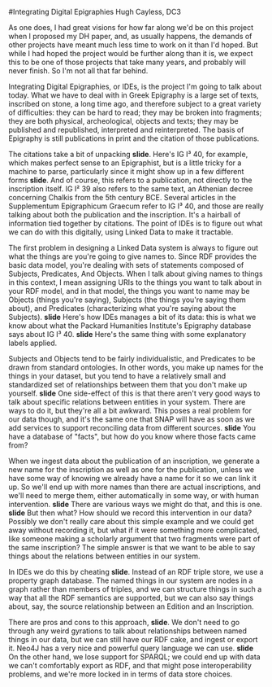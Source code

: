 #Integrating Digital Epigraphies
Hugh Cayless, DC3

As one does, I had great visions for how far along we'd be on this project when I proposed my DH paper, and, as usually happens, the demands of other projects have meant much less time to work on it than I'd hoped. But while I had hoped the project would be further along than it is, we expect this to be one of those projects that take many years, and probably will never finish. So I'm not all that far behind.

Integrating Digital Epigraphies, or IDEs, is the project I'm going to talk about today. What we have to deal with in Greek Epigraphy is a large set of texts, inscribed on stone, a long time ago, and therefore subject to a great variety of difficulties: they can be hard to read; they may be broken into fragments; they are both physical, archeological, objects and texts; they may be published and republished, interpreted and reinterpreted. The basis of Epigraphy is still publications in print and the citation of those publications.

The citations take a bit of unpacking **slide**. Here's IG I³ 40, for example, which makes perfect sense to an Epigraphist, but is a little tricky for a machine to parse, particularly since it might show up in a few different forms **slide**. And of course, this refers to a publication, not directly to the inscription itself. IG I² 39 also refers to the same text, an Athenian decree concerning Chalkis from the 5th century BCE. Several articles in the Supplementum Epigraphicum Graecum refer to IG I³ 40, and those are really talking about both the publication and the inscription. It's a hairball of information tied together by citations. The point of IDEs is to figure out what we can do with this digitally, using Linked Data to make it tractable.

The first problem in designing a Linked Data system is always to figure out what the things are you're going to give names to. Since RDF provides the basic data model, you're dealing with sets of statements composed of Subjects, Predicates, And Objects. When I talk about giving names to things in this context, I mean assigning URIs to the things you want to talk about in your RDF model, and in that model, the things you want to name may be Objects (things you're saying), Subjects (the things you're saying them about), and Predicates (characterizing what you're saying about the Subjects). **slide** Here's how IDEs manages a bit of its data: this is what we know about what the Packard Humanities Institute's Epigraphy database says about IG I³ 40. **slide** Here's the same thing with some explanatory labels applied.

Subjects and Objects tend to be fairly individualistic, and Predicates to be drawn from standard ontologies. In other words, you make up names for the things in your dataset, but you tend to have a relatively small and standardized set of relationships between them that you don't make up yourself. **slide** One side-effect of this is that there aren't very good ways to talk about specific relations between entities in your system. There are ways to do it, but they're all a bit awkward. This poses a real problem for our data though, and it's the same one that SNAP will have as soon as we add services to support reconciling data from different sources. **slide** You have a database of "facts", but how do you know where those facts came from?

When we ingest data about the publication of an inscription, we generate a new name for the inscription as well as one for the publication, unless we have some way of knowing we already have a name for it so we can link it up. So we'll end up with more names than there are actual inscriptions, and we'll need to merge them, either automatically in some way, or with human intervention. **slide** There are various ways we might do that, and this is one. **slide** But then what? How should we record this intervention in our data? Possibly we don't really care about this simple example and we could get away without recording it, but what if it were something more complicated, like someone making a scholarly argument that two fragments were part of the same inscription? The simple answer is that we want to be able to say things about the relations between entities in our system.

In IDEs we do this by cheating **slide**. Instead of an RDF triple store, we use a property graph database. The named things in our system are nodes in a graph rather than members of triples, and we can structure things in such a way that all the RDF semantics are supported, but we can also say things about, say, the source relationship between an Edition and an Inscription.

There are pros and cons to this approach, **slide**. We don't need to go through any weird gyrations to talk about relationships between named things in our data, but we can still have our RDF cake, and ingest or export it. Neo4J has a very nice and powerful query language we can use. **slide** On the other hand, we lose support for SPARQL; we could end up with data we can't comfortably export as RDF, and that might pose interoperability problems, and we're more locked in in terms of data store choices.
